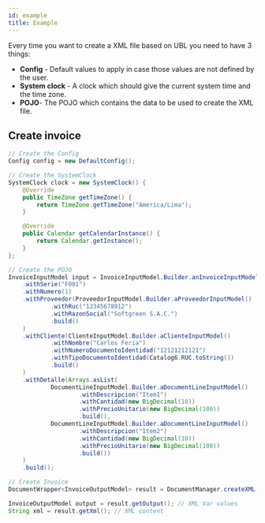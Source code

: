 ```yaml
---
id: example
title: Example
---
```


Every time you want to create a XML file based on UBL you need to have 3 things:

- **Config** - Default values to apply in case those values are not defined by the user.
- **System clock** - A clock which should give the current system time and the time zone.
- **POJO**- The POJO which contains the data to be used to create the XML file.

## Create invoice

```java
// Create the Config
Config config = new DefaultConfig();

// Create the SystemClock
SystemClock clock = new SystemClock() {
    @Override
    public TimeZone getTimeZone() {
        return TimeZone.getTimeZone("America/Lima");
    }

    @Override
    public Calendar getCalendarInstance() {
        return Calendar.getInstance();
    }
};

// Create the POJO
InvoiceInputModel input = InvoiceInputModel.Builder.anInvoiceInputModel()
    .withSerie("F001")
    .withNumero(1)
    .withProveedor(ProveedorInputModel.Builder.aProveedorInputModel()
            .withRuc("12345678912")
            .withRazonSocial("Softgreen S.A.C.")
            .build()
    )
    .withCliente(ClienteInputModel.Builder.aClienteInputModel()
            .withNombre("Carlos Feria")
            .withNumeroDocumentoIdentidad("12121212121")
            .withTipoDocumentoIdentidad(Catalog6.RUC.toString())
            .build()
    )
    .withDetalle(Arrays.asList(
            DocumentLineInputModel.Builder.aDocumentLineInputModel()
                    .withDescripcion("Item1")
                    .withCantidad(new BigDecimal(10))
                    .withPrecioUnitario(new BigDecimal(100))
                    .build(),
            DocumentLineInputModel.Builder.aDocumentLineInputModel()
                    .withDescripcion("Item2")
                    .withCantidad(new BigDecimal(10))
                    .withPrecioUnitario(new BigDecimal(100))
                    .build())
    )
    .build();

// Create Invoice
DocumentWrapper<InvoiceOutputModel> result = DocumentManager.createXML(input, config, systemClock);

InvoiceOutputModel output = result.getOutput(); // XML Var values
String xml = result.getXml(); // XML content
```
